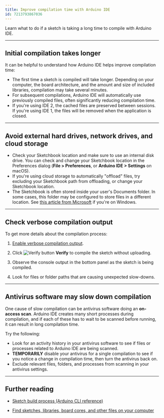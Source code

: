 ```yaml
---
title: Improve compilation time with Arduino IDE
id: 7213793867036
---
```


Learn what to do if a sketch is taking a long time to compile with Arduino IDE.

---

## Initial compilation takes longer

It can be helpful to understand how Arduino IDE helps improve compilation time:

* The first time a sketch is compiled will take longer. Depending on your computer, the board architecture, and the amount and size of included libraries, compilation may take several minutes.
* For subsequent compilations, Arduino IDE will automatically use previously compiled files, often significantly reducing compilation time.
* If you're using IDE 2, the cached files are preserved between sessions. If you're using IDE 1, the files will be removed when the application is closed.

---

## Avoid external hard drives, network drives, and cloud storage

* Check your Sketchbook location and make sure to use an internal disk drive. You can check and change your Sketchbook location in the Preferences dialog (**File > Preferences**, or **Arduino IDE > Settings** on macOS).
* If you're using cloud storage to automatically "offload" files, try excluding your Sketchbook path from offloading, or change your Sketchbook location.
* The Sketchbook is often stored inside your user's Documents folder. In some cases, this folder may be configured to store files in a different location. See [this article from Microsoft](https://support.microsoft.com/en-us/topic/configuration-of-the-my-documents-folder-dfd9a90d-8f80-18d6-e7cc-f1566fc3b10b) if you're on Windows.

---

## Check verbose compilation output

To get more details about the compilation process:

1. [Enable verbose compilation output](https://support.arduino.cc/hc/en-us/articles/4407705216274).

2. Click ![Verify button](img/symbol_verify2.png) **Verify** to compile the sketch without uploading.

3. Observe the console output in the bottom panel as the sketch is being compiled.

4. Look for files or folder paths that are causing unexpected slow-downs.

---

## Antivirus software may slow down compilation

One cause of slow compilation can be antivirus software doing an **on-access scan**. Arduino IDE creates many short processes during compilation, and if each of these has to wait to be scanned before running, it can result in long compilation time.

Try the following:

* Look for an activity history in your antivirus software to see if files or processes related to Arduino IDE are being scanned.
* **TEMPORARILY** disable your antivirus for a single compilation to see if you notice a change in compilation time, then turn the antivirus back on.
* Exclude relevant files, folders, and processes from scanning in your antivirus settings.

---

## Further reading

* [Sketch build process (Arduino CLI reference)](https://arduino.github.io/arduino-cli/latest/sketch-build-process/)

* [Find sketches, libraries, board cores, and other files on your computer](https://support.arduino.cc/hc/en-us/articles/4415103213714-Find-sketches-libraries-board-cores-and-other-files-on-your-computer)
